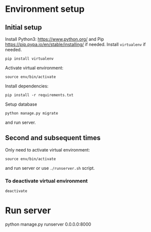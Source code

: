 # Environment setup

## Initial setup

Install Python3: https://www.python.org/ and Pip https://pip.pypa.io/en/stable/installing/ if needed.
Install `virtualenv` if needed.
```
pip install virtualenv
```

Activate virtual environment:
```
source env/bin/activate
```

Install dependencies:
```
pip install -r requirements.txt
```

Setup database
```
python manage.py migrate
```

and run server.

## Second and subsequent times

Only need to activate virtual environment:
```
source env/bin/activate
```

and run server or use `./runserver.sh` script.

### To deactivate virtual environment

```
deactivate
```

# Run server

python manage.py runserver 0.0.0.0:8000
